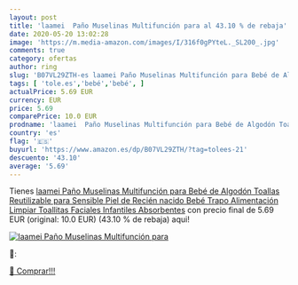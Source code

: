 ```yaml
---
layout: post
title: 'laamei  Paño Muselinas Multifunción para al 43.10 % de rebaja'
date: 2020-05-20 13:02:28
image: 'https://m.media-amazon.com/images/I/316f0gPYteL._SL200_.jpg'
comments: true
category: ofertas
author: ring
slug: 'B07VL29ZTH-es laamei Paño Muselinas Multifunción para Bebé de Algodón...'
tags: [ 'tole.es','bebé','bebé', ]
actualPrice: 5.69 EUR
currency: EUR
price: 5.69
comparePrice: 10.0 EUR
prodname: 'laamei  Paño Muselinas Multifunción para Bebé de Algodón Toallas Reutilizable para Sensible Piel de Recién nacido Bebé Trapo Alimentación Limpiar Toallitas Faciales Infantiles Absorbentes'
country: 'es'
flag: '🇪🇸'
buyurl: 'https://www.amazon.es/dp/B07VL29ZTH/?tag=tolees-21'
descuento: '43.10'
average: '5.69'
---
```


Tienes [laamei  Paño Muselinas Multifunción para Bebé de Algodón Toallas Reutilizable para Sensible Piel de Recién nacido Bebé Trapo Alimentación Limpiar Toallitas Faciales Infantiles Absorbentes](https://www.amazon.es/dp/B07VL29ZTH/?tag=tolees-21) con precio final de  5.69 EUR (original: 10.0 EUR) (43.10 %  de rebaja) aqui!

[![laamei  Paño Muselinas Multifunción para](https://m.media-amazon.com/images/I/316f0gPYteL._SL200_.jpg)](https://www.amazon.es/dp/B07VL29ZTH/?tag=tolees-21)

🔎:


[🛒 Comprar!!!](https://www.amazon.es/dp/B07VL29ZTH/?tag=tolees-21)
